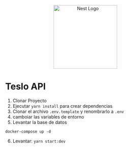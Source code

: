 <p align="center">
  <a href="http://nestjs.com/" target="blank"><img src="https://nestjs.com/img/logo-small.svg" width="200" alt="Nest Logo" /></a>
</p>


# Teslo API
1. Clonar Proyecto
2. Ejecutar ```yarn install``` para crear dependencias
3. Clonar el archivo ```.env.template``` y renombrarlo a ```.env```
4. camboiar las variables de entorno
5. Levantar la base de datos
```
docker-compose up -d
```
6. Levantar: ```yarn start:dev```